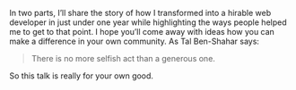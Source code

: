 In two parts, I’ll share the story of how I transformed into a hirable web developer in just under one year while highlighting the ways people helped me to get to that point. I hope you’ll come away with ideas how you can make a difference in your own community. As Tal Ben-Shahar says:

> There is no more selfish act than a generous one.

So this talk is really for your own good.
